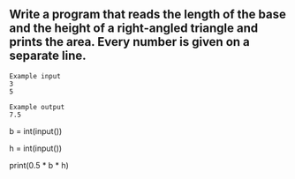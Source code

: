 ## Write a program that reads the length of the base and the height of a right-angled triangle and prints the area. Every number is given on a separate line.



```
Example input
3
5

Example output
7.5

```

b = int(input())

h = int(input())

print(0.5 * b * h)
